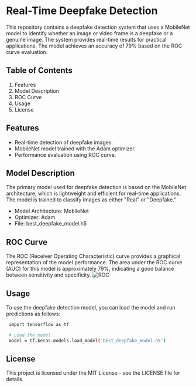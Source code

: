 
# Real-Time Deepfake Detection

This repository contains a deepfake detection system that uses a MobileNet model to identify whether an image or video frame is a deepfake or a genuine image. The system provides real-time results for practical applications. The model achieves an accuracy of 79% based on the ROC curve evaluation.



## Table of Contents
1. Features
2. Model Description
3. ROC Curve
4. Usage
5. License

## Features
* Real-time detection of deepfake images.
* MobileNet model trained with the Adam optimizer.
* Performance evaluation using ROC curve.

## Model Description
The primary model used for deepfake detection is based on the MobileNet architecture, which is lightweight and efficient for real-time applications. The model is trained to classify images as either "Real" or "Deepfake."

* Model Architecture: MobileNet
* Optimizer: Adam
* File: best_deepfake_model.h5


## ROC Curve
The ROC (Receiver Operating Characteristic) curve provides a graphical representation of the model performance. The area under the ROC curve (AUC) for this model is approximately 79%, indicating a good balance between sensitivity and specificity.
![ROC](https://github.com/user-attachments/assets/68dc6e56-e60d-4b3d-bbae-7f77dd89a6e2)


## Usage
To use the deepfake detection model, you can load the model and run predictions as follows:
```bash
 import tensorflow as tf

 # Load the model
 model = tf.keras.models.load_model('best_deepfake_model.h5')
```

## License
This project is licensed under the MIT License - see the LICENSE file for details.
